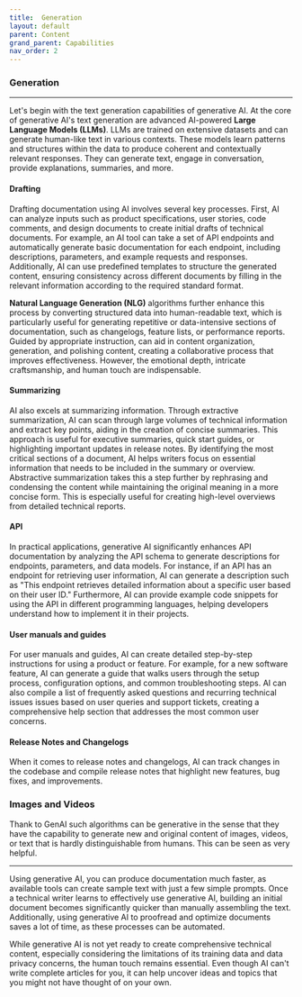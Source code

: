 ```yaml
---
title:  Generation
layout: default
parent: Content
grand_parent: Capabilities
nav_order: 2
---
```


### **Generation** ###
***

Let's begin with the text generation capabilities of generative AI. At the core of generative AI's text generation are advanced AI-powered **Large Language Models (LLMs)**. LLMs are trained on extensive datasets and can generate human-like text in various contexts. These models learn patterns and structures within the data to produce coherent and contextually relevant responses. They can generate text, engage in conversation, provide explanations, summaries, and more. 

#### **Drafting** ####

Drafting documentation using AI involves several key processes. First, AI can analyze inputs such as product specifications, user stories, code comments, and design documents to create initial drafts of technical documents. For example, an AI tool can take a set of API endpoints and automatically generate basic documentation for each endpoint, including descriptions, parameters, and example requests and responses. Additionally, AI can use predefined templates to structure the generated content, ensuring consistency across different documents by filling in the relevant information according to the required standard format. 

**Natural Language Generation (NLG)** algorithms further enhance this process by converting structured data into human-readable text, which is particularly useful for generating repetitive or data-intensive sections of documentation, such as changelogs, feature lists, or performance reports. 
Guided by appropriate instruction, can aid in content organization, generation, and polishing content, creating a collaborative process that improves effectiveness. However, the emotional depth, intricate craftsmanship, and human touch are indispensable. 


#### **Summarizing**  ####
AI also excels at summarizing information. Through extractive summarization, AI can scan through large volumes of technical information and extract key points, aiding in the creation of concise summaries. This approach is useful for executive summaries, quick start guides, or highlighting important updates in release notes. By identifying the most critical sections of a document, AI helps writers focus on essential information that needs to be included in the summary or overview. Abstractive summarization takes this a step further by rephrasing and condensing the content while maintaining the original meaning in a more concise form. This is especially useful for creating high-level overviews from detailed technical reports.


#### **API** ####
In practical applications, generative AI significantly enhances API documentation by analyzing the API schema to generate descriptions for endpoints, parameters, and data models. For instance, if an API has an endpoint for retrieving user information, AI can generate a description such as "This endpoint retrieves detailed information about a specific user based on their user ID." Furthermore, AI can provide example code snippets for using the API in different programming languages, helping developers understand how to implement it in their projects.

#### **User manuals and guides** ####
For user manuals and guides, AI can create detailed step-by-step instructions for using a product or feature. For example, for a new software feature, AI can generate a guide that walks users through the setup process, configuration options, and common troubleshooting steps. AI can also compile a list of frequently asked questions and recurring technical issues issues based on user queries and support tickets, creating a comprehensive help section that addresses the most common user concerns.

#### **Release Notes and Changelogs** ####
When it comes to release notes and changelogs, AI can track changes in the codebase and compile release notes that highlight new features, bug fixes, and improvements. 

### Images and Videos ###

Thank to GenAI such algorithms can be generative in the sense that they have the capability to generate new and original content of images, videos, or text that is hardly distinguishable from humans. This can be seen as very helpful.

--- 

Using generative AI, you can produce documentation much faster, as available tools can create sample text with just a few simple prompts. Once a technical writer learns to effectively use generative AI, building an initial document becomes significantly quicker than manually assembling the text. Additionally, using generative AI to proofread and optimize documents saves a lot of time, as these processes can be automated.

While generative AI is not yet ready to create comprehensive technical content, especially considering the limitations of its training data and data privacy concerns, the human touch remains essential. Even though AI can't write complete articles for you, it can help uncover ideas and topics that you might not have thought of on your own.
